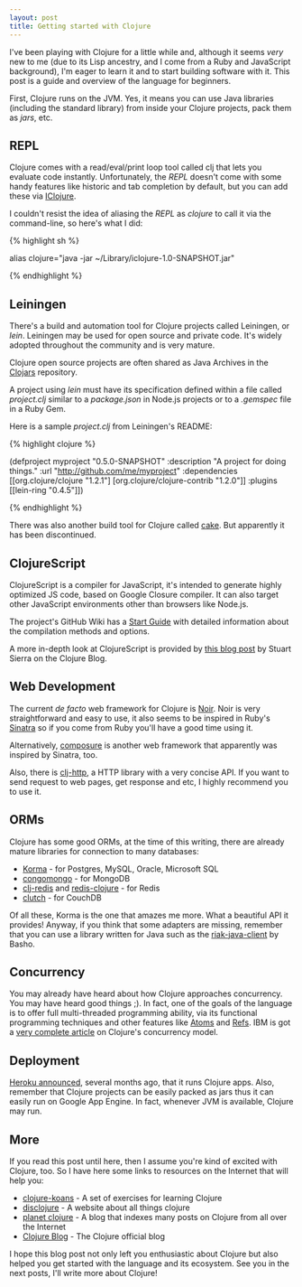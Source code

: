 ```yaml
---
layout: post
title: Getting started with Clojure
---
```


<span class="drops">I</span>'ve been playing with Clojure for a little while and, although it seems *very* new to me (due to its Lisp ancestry, and I come from a Ruby and JavaScript background), I'm eager to learn it and to start building software with it. This post is a guide and overview of the language for beginners.

First, Clojure runs on the JVM. Yes, it means you can use Java libraries (including the standard library) from inside your Clojure projects, pack them as _jars_, etc.

REPL
----

Clojure comes with a read/eval/print loop tool called <span class="small_code">clj</span> that lets you evaluate code instantly. Unfortunately, the _REPL_ doesn't come with some handy features like historic and tab completion by default, but you can add these via [IClojure].

I couldn't resist the idea of aliasing the _REPL_ as _clojure_ to call it via the command-line, so here's what I did:

{% highlight sh %}

alias clojure="java -jar ~/Library/iclojure-1.0-SNAPSHOT.jar"

{% endhighlight %}

Leiningen
---------

There's a build and automation tool for Clojure projects called Leiningen, or _lein_. Leiningen may be used for open source and private code. It's widely adopted throughout the community and is very mature.

Clojure open source projects are often shared as Java Archives in the [Clojars] repository. 

A project using _lein_ must have its specification defined within a file called _project.clj_ similar to a _package.json_ in Node.js projects or to a _.gemspec_ file in a Ruby Gem.

Here is a sample _project.clj_ from Leiningen's README:

{% highlight clojure %}

(defproject myproject "0.5.0-SNAPSHOT"
  :description "A project for doing things."
  :url "http://github.com/me/myproject"
  :dependencies [[org.clojure/clojure "1.2.1"]
                 [org.clojure/clojure-contrib "1.2.0"]]
  :plugins [[lein-ring "0.4.5"]])

{% endhighlight %}

There was also another build tool for Clojure called [cake]. But apparently it has been discontinued.

ClojureScript
-------------

ClojureScript is a compiler for JavaScript, it's intended to generate highly optimized JS code, based on Google Closure compiler. It can also target other JavaScript environments other than browsers like Node.js.

The project's GitHub Wiki has a [Start Guide] with detailed information about the compilation methods and options.

A more in-depth look at ClojureScript is provided by [this blog post] by Stuart Sierra on the Clojure Blog.

Web Development
---------------

The current _de facto_ web framework for Clojure is [Noir]. Noir is very straightforward and easy to use, it also seems to be inspired in Ruby's [Sinatra] so if you come from Ruby you'll have a good time using it.

Alternatively, [composure] is another web framework that apparently was inspired by Sinatra, too.

Also, there is [clj-http], a HTTP library with a very concise API. If you want to send request to web pages, get response and etc, I highly recommend you to use it.

ORMs
----

Clojure has some good ORMs, at the time of this writing, there are already  mature libraries for connection to many databases:

* [Korma] - for Postgres, MySQL, Oracle, Microsoft SQL
* [congomongo] - for MongoDB
* [clj-redis] and [redis-clojure] - for Redis
* [clutch] - for CouchDB

Of all these, Korma is the one that amazes me more. What a beautiful API it provides! Anyway, if you think that some adapters are missing, remember that you can use a library written for Java such as the [riak-java-client] by Basho. 

Concurrency
-----------

You may already have heard about how Clojure approaches concurrency. You may have heard good things ;). In fact, one of the goals of the language is to offer full multi-threaded  programming ability, via its functional programming techniques and other features like [Atoms] and [Refs].
IBM is got a [very complete article] on Clojure's concurrency model.

Deployment
----------

[Heroku announced], several months ago, that it runs Clojure apps. Also, remember that Clojure projects can be easily packed as <span class="small_code">jars</span> thus it can easily run on Google App Engine. In fact, whenever JVM is available, Clojure may run.

More
----

If you read this post until here, then I assume you're kind of excited with Clojure, too. So I have here some links to resources on the Internet that will help you:

* [clojure-koans] - A set of exercises for learning Clojure
* [disclojure] - A website about all things clojure
* [planet clojure] - A blog that indexes many posts on Clojure from all over the Internet
* [Clojure Blog] - The Clojure official blog

I hope this blog post not only left you enthusiastic about Clojure but also helped you get started with the language and its ecosystem. See you in the next posts, I'll write more about Clojure! 

[Clojars]: http://clojars.org/
[IClojure]: https://github.com/cosmin/IClojure.
[cake]:https://github.com/flatland/cake
[Start Guide]: https://github.com/clojure/clojurescript/wiki/Quick-Start
[this blog post]: http://clojure.com/blog/2011/07/22/introducing-clojurescript.html
[Korma]: http://sqlkorma.com/
[congomongo]: https://github.com/aboekhoff/congomongo
[clj-redis]: https://github.com/djhworld/clj-redis
[redis-clojure]: https://github.com/tavisrudd/redis-clojure
[clutch]: https://github.com/clojure-clutch/clutch
[clj-http]: https://github.com/dakrone/clj-http
[riak-java-client]: https://github.com/basho/riak-java-client
[Atoms]: http://clojure.org/atoms
[composure]:https://github.com/weavejester/compojure
[Refs]: http://clojure.org/refs
[very complete article]: http://www.ibm.com/developerworks/java/library/wa-clojure/index.html
[Noir]: http://www.webnoir.org/
[Sinatra]: http://www.sinatrarb.com
[Heroku announced]: http://blog.heroku.com/archives/2011/7/5/clojure_on_heroku/
[clojure-koans]: https://github.com/functional-koans/clojure-koans
[disclojure]: http://disclojure.org/
[planet clojure]:http://planet.clojure.in/
[Clojure Blog]:http://clojure.com/blog/
